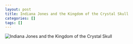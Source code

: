 ```yaml
---
layout: post
title: Indiana Jones and the Kingdom of the Crystal Skull
categories: []
tags: []
---
```

![Indiana Jones and the Kingdom of the Crystal Skull](https://m.media-amazon.com/images/M/MV5BMTIxNDUxNzcyMl5BMl5BanBnXkFtZTcwNTgwOTI3MQ@@._V1.jpg)
